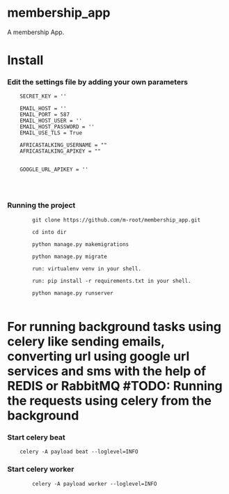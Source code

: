 # membership_app
A membership App.








# Install

### Edit the settings file by adding your own parameters
```
    SECRET_KEY = ''

    EMAIL_HOST = ''
    EMAIL_PORT = 587
    EMAIL_HOST_USER = ''
    EMAIL_HOST_PASSWORD = ''
    EMAIL_USE_TLS = True

    AFRICASTALKING_USERNAME = ""
    AFRICASTALKING_APIKEY = ""


    GOOGLE_URL_APIKEY = ''




```


### Running the project
```
        git clone https://github.com/m-root/membership_app.git

        cd into dir

        python manage.py makemigrations

        python manage.py migrate

        run: virtualenv venv in your shell.

        run: pip install -r requirements.txt in your shell.

        python manage.py runserver


```



# For running background tasks using celery like sending emails, converting url using google url services and sms with the help of REDIS or RabbitMQ #TODO: Running the requests using celery from the background
### Start celery beat
```
    celery -A payload beat --loglevel=INFO
```


### Start celery worker
```
        celery -A payload worker --loglevel=INFO
```